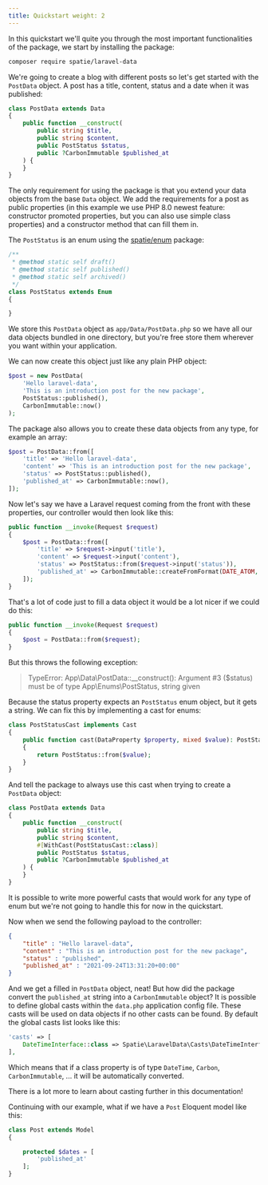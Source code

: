 ```yaml
---
title: Quickstart weight: 2
---
```


In this quickstart we'll quite you through the most important functionalities of the package, we start by installing the
package:

```bash
composer require spatie/laravel-data
```

We're going to create a blog with different posts so let's get started with the `PostData` object. A post has a title,
content, status and a date when it was published:

```php
class PostData extends Data
{
    public function __construct(
        public string $title,
        public string $content,
        public PostStatus $status,
        public ?CarbonImmutable $published_at
    ) {
    }
}
```

The only requirement for using the package is that you extend your data objects from the base `Data` object. We add the
requirements for a post as public properties (in this example we use PHP 8.0 newest feature: constructor promoted
properties, but you can also use simple class properties) and a constructor method that can fill them in.

The `PostStatus` is an enum using the [spatie/enum](https://github.com/spatie/enum) package:

```php
/**
 * @method static self draft()
 * @method static self published()
 * @method static self archived()
 */
class PostStatus extends Enum
{

}
```

We store this `PostData` object as `app/Data/PostData.php` so we have all our data objects bundled in one directory, but
you're free store them wherever you want within your application.

We can now create this object just like any plain PHP object:

```php
$post = new PostData(
    'Hello laravel-data',
    'This is an introduction post for the new package',
    PostStatus::published(),
    CarbonImmutable::now()
);
```

The package also allows you to create these data objects from any type, for example an array:

```php
$post = PostData::from([
    'title' => 'Hello laravel-data',
    'content' => 'This is an introduction post for the new package',
    'status' => PostStatus::published(),
    'published_at' => CarbonImmutable::now(),
]);
```

Now let's say we have a Laravel request coming from the front with these properties, our controller would then look like
this:

```php
public function __invoke(Request $request)
{
    $post = PostData::from([
        'title' => $request->input('title'),
        'content' => $request->input('content'),
        'status' => PostStatus::from($request->input('status')),
        'published_at' => CarbonImmutable::createFromFormat(DATE_ATOM, $request->input('published_at')),
    ]);
}
```

That's a lot of code just to fill a data object it would be a lot nicer if we could do this:

```php
public function __invoke(Request $request)
{
    $post = PostData::from($request);
}
```

But this throws the following exception:

> TypeError: App\Data\PostData::__construct(): Argument #3 ($status) must be of type App\Enums\PostStatus, string given

Because the status property expects an `PostStatus` enum object, but it gets a string. We can fix this by implementing a
cast for enums:

```php
class PostStatusCast implements Cast
{
    public function cast(DataProperty $property, mixed $value): PostStatus
    {
        return PostStatus::from($value);
    }
}
```

And tell the package to always use this cast when trying to create a `PostData` object:

```php
class PostData extends Data
{
    public function __construct(
        public string $title,
        public string $content,
        #[WithCast(PostStatusCast::class)]
        public PostStatus $status,
        public ?CarbonImmutable $published_at
    ) {
    }
}
```

It is possible to write more powerful casts that would work for any type of enum but we're not going to handle this for
now in the quickstart.

Now when we send the following payload to the controller:

```json
{
    "title" : "Hello laravel-data",
    "content" : "This is an introduction post for the new package",
    "status" : "published",
    "published_at" : "2021-09-24T13:31:20+00:00"
}
```

And we get a filled in `PostData` object, neat! But how did the package convert the `published_at` string into a `CarbonImmutable` object? It is possible to define global casts within the `data.php` application config file. These casts will be used on data objects if no other casts can be found. By default the global casts list looks like this:

```php
'casts' => [
    DateTimeInterface::class => Spatie\LaravelData\Casts\DateTimeInterfaceCast::class,
],
```

Which means that if a class property is of type `DateTime`, `Carbon`, `CarbonImmutable`, ... it will be automatically converted.

There is a lot more to learn about casting further in this documentation!

Continuing with our example, what if we have a `Post` Eloquent model like this:

```php
class Post extends Model
{

    protected $dates = [
        'published_at'
    ];
}
```
